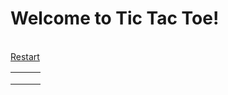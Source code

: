 <!DOCTYPE html>
<html lang="en" dir="ltr">
  <head>
    <meta charset="utf-8">
    <title>Tic Tac Toe Game</title>
    <link rel="stylesheet" href="ttt_cs.css">
    <link rel="stylesheet" href="https://stackpath.bootstrapcdn.com/bootstrap/4.5.2/css/bootstrap.min.css" integrity="sha384-JcKb8q3iqJ61gNV9KGb8thSsNjpSL0n8PARn9HuZOnIxN0hoP+VmmDGMN5t9UJ0Z" crossorigin="anonymous">
  </head>
  <body>
    <div class="container">
      <div class="jumbotron">
        <h1 class="display-4"><strong>Welcome to Tic Tac Toe!</strong></h1>
        <br>
        <a class="btn btn-dark btn-lg" href="#" role="button">Restart</a>
      </div>
      <table>
        <tr>
          <td id="one"> </td>
          <td id="two"> </td>
          <td id="three"> </td>
        </tr>
        <tr>
          <td id="four"> </td>
          <td id="five"> </td>
          <td id="six"> </td>
        </tr>
        <tr>
          <td id="seven"> </td>
          <td id="eight"> </td>
          <td id="nine"> </td>
        </tr>
      </table>
      <script type="text/javascript" src="ttt_js.js"></script>
    </div>
  </body>
</html>
